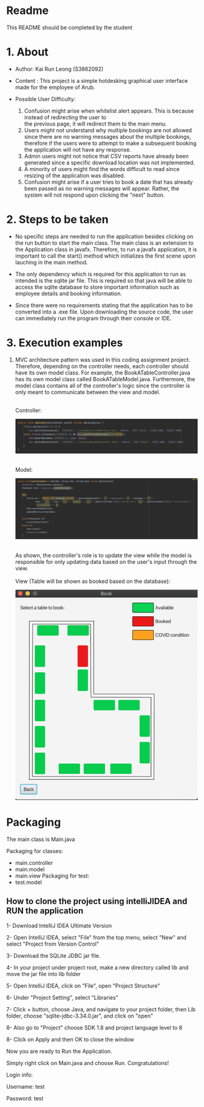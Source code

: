 # Readme

This README should be completed by the student

# 1. About

* Author: Kai Run Leong (S3862092)

* Content : This project is a simple hotdesking graphical user interface made for the employee of Arub.

* Possible User Difficulty: 
  1) Confusion might arise when whitelist alert appears. This is because instead of redirecting the user to <br/> the previous page, it will redirect them to the main menu.
  2) Users might not understand why multiple bookings are not allowed since there are no warning messages about the multiple bookings, therefore if the users were to attempt to make a subsequent booking the application will not have any response.
  3) Admin users might not notice that CSV reports have already been generated since a specific download location was not implemented.
  4) A minority of users might find the words difficult to read since resizing of the application was disabled.
  5) Confusion might arise if a user tries to book a date that has already been passed as no warning messages will appear. Rather, the system will not respond upon clicking the "next" button. 

# 2. Steps to be taken
* No specific steps are needed to run the application besides clicking on the run button to start the main class. The main class is an extension to the Application class in javafx. Therefore, to run a javafx application, it is important to call the start() method which initializes the first scene upon lauching in the main method.

* The only dependency which is required for this application to run as intended is the sqlite jar file. This is required so that java will be able to access the sqlite database to store important information such as employee details and booking information.

* Since there were no requirements stating that the application has to be converted into a .exe file. Upon downloading the source code, the user can immediately run the program through their console or IDE.

# 3. Execution examples
1) MVC architecture pattern was used in this coding assignment project. Therefore, depending on the controller needs, each controller should have its own model class. For example, the BookATableController.java has its own model class called BookATableModel.java. Furthermore, the model class contains all of the controller's logic since the controller is only meant to communicate between the view and model.
    
    <br/>Controller:
   
    ![Controller](images/Controller.png)

    <br/>Model:
    
    ![Model](images/Model.png)

    <br/>
    As shown, the controller's role is to update the view while the model is responsible for only updating data based on the user's input through the view.
    <br/>
    <br/>View (Table will be shown as booked based on the database): 
   
    ![View](images/View.png)


# Packaging
The main class is Main.java

Packaging for classes:
 - main.controller
 - main.model
 - main.view
Packaging for test:
 - test.model

## How to clone the project using intelliJIDEA and RUN the application
1- Download IntelliJ IDEA Ultimate Version 

2- Open IntelliJ IDEA, select "File" from the top menu, select "New" and select "Project from Version Control"  
 
3- Download the SQLite JDBC jar file.

4- In your project under project root, make a new directory called lib and move the jar file into lib folder

5- Open IntelliJ IDEA, click on "File", open "Project Structure"

6- Under "Project Setting", select "Libraries"

7- Click + button, choose Java, and navigate to your project folder, then Lib folder, choose "sqlite-jdbc-3.34.0.jar", and click on "open"

8- Also go to "Project" choose SDK 1.8 and project language level to 8

8- Click on Apply and then OK to close the window

Now you are ready to Run the Application.

Simply right click on Main.java and choose Run.
Congratulations!

Login info:

Username: test

Password: test

